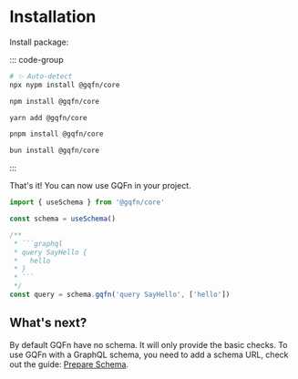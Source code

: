# Installation

Install package:

::: code-group
```bash [nypm]
# ✨ Auto-detect
npx nypm install @gqfn/core
```
```bash [npm]
npm install @gqfn/core
```
```bash [yarn]
yarn add @gqfn/core
```
```bash [pnpm]
pnpm install @gqfn/core
```
```bash [bun]
bun install @gqfn/core
```
:::

That's it! You can now use GQFn in your project.

```typescript
import { useSchema } from '@gqfn/core'

const schema = useSchema()

/**
 * ```graphql
 * query SayHello {
 *   hello
 * }
 * ```
 */
const query = schema.gqfn('query SayHello', ['hello'])
```

## What's next?

By default GQFn have no schema. It will only provide the basic checks.
To use GQFn with a GraphQL schema, you need to add a schema URL, check out the guide: [Prepare Schema](./prepare-schema.md).

